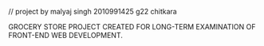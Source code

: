 // project by malyaj singh 2010991425 g22 chitkara

GROCERY STORE PROJECT CREATED FOR LONG-TERM EXAMINATION OF FRONT-END WEB DEVELOPMENT. 
